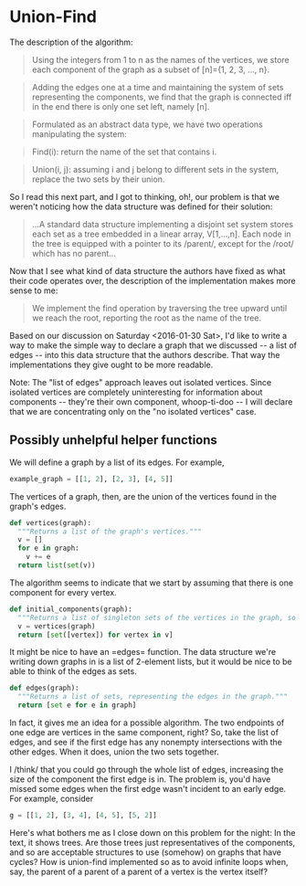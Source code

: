# Union-Find

The description of the algorithm:

> Using the integers from 1 to n as the names of the vertices, we store each component of the graph as a subset of [n]={1, 2, 3, ..., n}. 

> Adding the edges one at a time and maintaining the system of sets representing the components, we find that the graph is connected iff in the end there is only one set left, namely [n]. 

> Formulated as an abstract data type, we have two operations manipulating the system:

> Find(i): return the name of the set that contains i.

> Union(i, j): assuming i and j belong to different sets in the system, replace the two sets by their union. 

So I read this next part, and I got to thinking, oh!, our problem is that we weren't noticing how the data structure was defined for their solution:


> ...A standard data structure implementing a disjoint set system stores each set as a tree embedded in a linear array, V[1,...,n]. Each node in the tree is equipped with a pointer to its /parent/, except for the /root/ which has no parent... 

Now that I see what kind of data structure the authors have fixed as what their code operates over, the description of the implementation makes more sense to me:

> We implement the find operation by traversing the tree upward until we reach the root, reporting the root as the name of the tree. 

Based on our discussion on Saturday <2016-01-30 Sat>, I'd like to write a way to make the simple way to declare a graph that we discussed -- a list of edges -- into this data structure that the authors describe. That way the implementations they give ought to be more readable. 

Note: The "list of edges" approach leaves out isolated vertices. Since isolated vertices are completely uninteresting for information about components -- they're their own component, whoop-ti-doo -- I will declare that we are concentrating only on the "no isolated vertices" case. 


## Possibly unhelpful helper functions
We will define a graph by a list of its edges. For example, 

```python
example_graph = [[1, 2], [2, 3], [4, 5]]
```

The vertices of a graph, then, are the union of the vertices found in the graph's edges. 

```python
def vertices(graph):
  """Returns a list of the graph's vertices."""
  v = []
  for e in graph:
    v += e
  return list(set(v))
```

The algorithm seems to indicate that we start by assuming that there is one component for every vertex. 

```python
def initial_components(graph):
  """Returns a list of singleton sets of the vertices in the graph, so that union will have something nice to work with."""
  v = vertices(graph)
  return [set([vertex]) for vertex in v]
```

It might be nice to have an =edges= function. The data structure we're writing down graphs in is a list of 2-element lists, but it would be nice to be able to think of the edges as sets. 

```python
def edges(graph):
  """Returns a list of sets, representing the edges in the graph."""
  return [set e for e in graph]
```

In fact, it gives me an idea for a possible algorithm. The two endpoints of one edge are vertices in the same component, right? So, take the list of edges, and see if the first edge has any nonempty intersections with the other edges. When it does, union the two sets together. 

I /think/ that you could go through the whole list of edges, increasing the size of the component the first edge is in. The problem is, you'd have missed some edges when the first edge wasn't incident to an early edge. For example, consider

```python
g = [[1, 2], [3, 4], [4, 5], [5, 2]]
```

Here's what bothers me as I close down on this problem for the night: In the text, it shows trees. Are those trees just representatives of the components, and so are acceptable structures to use (somehow) on graphs that have cycles? How is union-find implemented so as to avoid infinite loops when, say, the parent of a parent of a parent of a vertex is the vertex itself?

